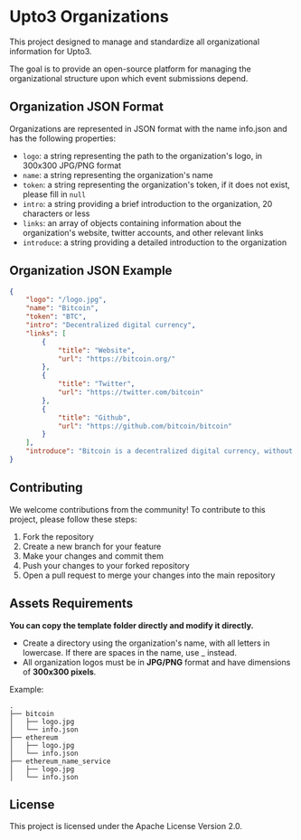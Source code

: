 # Upto3 Organizations

This project designed to manage and standardize all organizational information for Upto3. 

The goal is to provide an open-source platform for managing the organizational structure upon which event submissions depend.

## Organization JSON Format

Organizations are represented in JSON format with the name info.json and has the following properties:

- `logo`: a string representing the path to the organization's logo, in 300x300 JPG/PNG format
- `name`: a string representing the organization's name
- `token`: a string representing the organization's token, if it does not exist, please fill in `null`
- `intro`: a string providing a brief introduction to the organization, 20 characters or less
- `links`: an array of objects containing information about the organization's website, twitter accounts, and other relevant links
- `introduce`: a string providing a detailed introduction to the organization

## Organization JSON Example

```json
{
    "logo": "/logo.jpg",
    "name": "Bitcoin",
    "token": "BTC",
    "intro": "Decentralized digital currency",
    "links": [
        {
            "title": "Website",
            "url": "https://bitcoin.org/"
        },
        {
            "title": "Twitter",
            "url": "https://twitter.com/bitcoin"
        },
        {
            "title": "Github",
            "url": "https://github.com/bitcoin/bitcoin"
        }
    ],
    "introduce": "Bitcoin is a decentralized digital currency, without a central bank or single administrator, that can be sent from user to user on the peer-to-peer bitcoin network without the need for intermediaries. Transactions are verified by network nodes through cryptography and recorded in a public distributed ledger called a blockchain. The cryptocurrency was invented in 2008 by an unknown person or group of people using the name Satoshi Nakamoto. The currency began use in 2009 when its implementation was released as open-source software."
}
```

## Contributing

We welcome contributions from the community! To contribute to this project, please follow these steps:

1. Fork the repository
2. Create a new branch for your feature
3. Make your changes and commit them
4. Push your changes to your forked repository
5. Open a pull request to merge your changes into the main repository

## Assets Requirements

**You can copy the template folder directly and modify it directly.**

* Create a directory using the organization's name, with all letters in lowercase. If there are spaces in the name, use _ instead.
* All organization logos must be in **JPG/PNG** format and have dimensions of **300x300 pixels**.

Example:
```
.
├── bitcoin
│   ├── logo.jpg
│   └── info.json
├── ethereum
│   ├── logo.jpg
│   └── info.json
├── ethereum_name_service
│   ├── logo.jpg
│   └── info.json
```


## License

This project is licensed under the Apache License Version 2.0.
